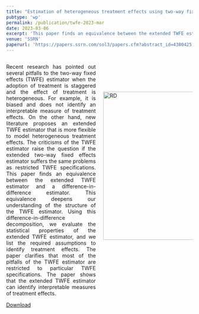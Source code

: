 ```yaml
---
title: "Estimation of heterogeneous treatment effects using two-way fixed effects"
pubtype: 'wp'
permalink: /publication/twfe-2023-mar
date: 2023-03-06
excerpt: 'This paper finds an equivalence between the extended TWFE estimator and a difference-in-difference estimator'
venue: 'SSRN'
paperurl: 'https://papers.ssrn.com/sol3/papers.cfm?abstract_id=4380425'
---
```



<section style="clear:both">
<div class="row" style="width: 100%; break-after: always">
<div class="column" style="float: left; width: 48%;">
        <p style="text-align: justify;"> Recent research has pointed out several pitfalls to the two-way fixed effects (TWFE) estimator when the adoption of treatment is staggered and the effect of treatment is heterogeneous. For example, it is biased and does not identify an interpretable measure of treatment effects. On the other hand, new literature proposes an extended TWFE estimator that is more flexible to model heterogeneous treatment effects. The criticisms of the TWFE estimator raise the question if the extended two-way fixed effects estimator suffers the same problems as restricted TWFE specifications. This paper finds an equivalence between the extended TWFE estimator and a difference-in-difference estimator. This equivalence deepens our understanding of the structure of the TWFE estimator.
Using this difference-in-difference decomposition, we evaluate the statistical properties of the extended TWFE estimator, and we list the required assumptions to identify treatment effects. The paper clarifies that most of the pitfalls of the TWFE estimator are restricted to particular TWFE specifications. The paper shows that the extended TWFE estimator can identify interpretable measures of treatment effects.  </p>

<a href="https://papers.ssrn.com/sol3/papers.cfm?abstract_id=4380425">Download</a>
</div>
    <div class="column" style="float: right;  width: 48%; break-after: always;  margin-top: 90px;">
        <img src="{{site.baseurl}}/images/TWFE_DIF.png"  alt="RD" width="420" height="400">
    </div>
</div>
<br/>
</section>
